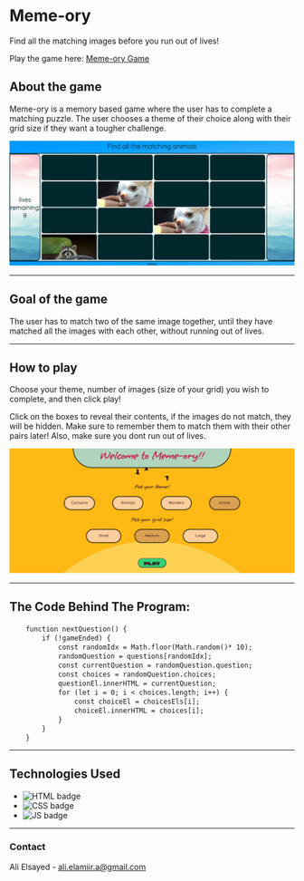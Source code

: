 # Meme-ory

Find all the matching images before you run out of lives!

Play the game here: [Meme-ory Game](https://meme-ory.surge.sh/)

## About the game

Meme-ory is a memory based game where the user has to complete a matching puzzle. The user chooses a theme of their choice along with their grid size if they want a tougher challenge.

<img src="/images/gamepage.png" alt="memeorypic" width="680px"/>

---

## Goal of the game

The user has to match two of the same image together, until they have matched all the images with each other, without running out of lives.

---

## How to play

Choose your theme, number of images (size of your grid) you wish to complete, and then click play!

Click on the boxes to reveal their contents, if the images do not match, they will be hidden. Make sure to remember them to match them with their other pairs later! Also, make sure you dont run out of lives.

<img src="/images/homepage.png" alt="clickpic" width="680px"/>

---

## The Code Behind The Program:

```
    function nextQuestion() {
        if (!gameEnded) {
            const randomIdx = Math.floor(Math.random()* 10);
            randomQuestion = questions[randomIdx];
            const currentQuestion = randomQuestion.question;
            const choices = randomQuestion.choices;
            questionEl.innerHTML = currentQuestion;
            for (let i = 0; i < choices.length; i++) {
                const choiceEl = choicesEls[i];
                choiceEl.innerHTML = choices[i];
            }
        }
    }
```

---

## Technologies Used

- ![HTML badge](https://img.shields.io/badge/HTML5-E34F26?style=for-the-badge&logo=html5&logoColor=white)
- ![CSS badge](https://img.shields.io/badge/CSS3-1572B6?style=for-the-badge&logo=css3&logoColor=white)
- ![JS badge](https://img.shields.io/badge/JavaScript-323330?style=for-the-badge&logo=javascript&logoColor=F7DF1E)

---

### Contact

Ali Elsayed - ali.elamiir.a@gmail.com
